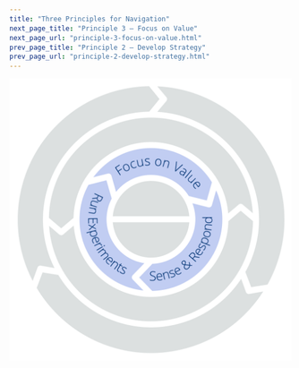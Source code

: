 ```yaml
---
title: "Three Principles for Navigation"
next_page_title: "Principle 3 – Focus on Value"
next_page_url: "principle-3-focus-on-value.html"
prev_page_title: "Principle 2 – Develop Strategy"
prev_page_url: "principle-2-develop-strategy.html"
---
```




![Three Principles for Navigation: Focus on Value – Sense & Respond – Run Experiments](img/csf/csf-light-navigation.png)
